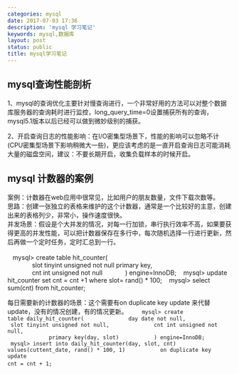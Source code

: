 ```yaml
---
categories: mysql
date: 2017-07-03 17:36
description: 'mysql 学习笔记'
keywords: mysql,数据库
layout: post
status: public
title: mysql学习笔记
---
```


## 

## mysql查询性能剖析  
1、mysql的查询优化主要针对慢查询进行，一个非常好用的方法可以对整个数据库服务器的查询耗时进行监控，long_query_time=0设置捕获所有的查询，mysql5.1版本以后已经可以做到微妙级别的捕获。<br/>

2、开启查询日志的性能影响：在I/O密集型场景下，性能的影响可以忽略不计(CPU密集型场景下影响稍微大一些)，更应该考虑的是一直开启查询日志可能消耗大量的磁盘空间，建议：不要长期开启，收集负载样本的时候开启。<br/>


## mysql 计数器的案例  
案例：计数器在web应用中很常见，比如用户的朋友数量，文件下载次数等。<br/>
思路：创建一张独立的表格来维护的这个计数器，通常是一个比较好的主意，创建出来的表格列少，非常小，操作速度很快。<br/>
并发场景：假设是个大并发的情况，对每一行加锁，串行执行效率不高，如果要获得更高的并发性能，可以把计数器保存在多行中，每次随机选择一行进行更新，然后再做一个定时任务，定时汇总到一行。<br/>
    
    mysql> create table hit_counter(  
               slot tinyint unsigned not null primary key,  
               cnt int unsigned not null  
           ) engine=InnoDB; 
    mysql> update hit_counter set cnt = cnt +1 where slot= rand() * 100;
    mysql> select sum(cnt) from hit_counter;

每日需要新的计数器的场景：这个需要有on duplicate key update 来代替update，没有的情况创建，有的情况更新。
<code>
    mysql&gt; create table daily_hit_counter(
              day date not null,
              slot tinyint unsigned not null,
              cnt int unsigned not null,
              primary key(day, slot)
           ) engine=InnoDB;
    
    mysql> insert into daily_hit_counter(day, slot, cnt) values(cuttent_date, rand() * 100, 1)
           on duplicate key update cnt = cnt + 1;
 </code>
   
    
    
    
    
           

